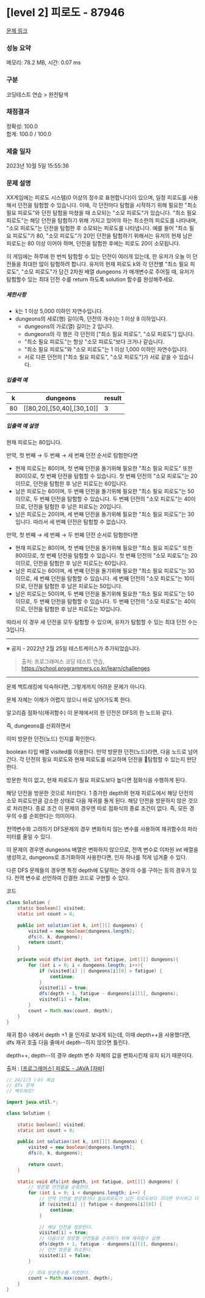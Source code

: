 # [level 2] 피로도 - 87946 

[문제 링크](https://school.programmers.co.kr/learn/courses/30/lessons/87946) 

### 성능 요약

메모리: 78.2 MB, 시간: 0.07 ms

### 구분

코딩테스트 연습 > 완전탐색

### 채점결과

정확성: 100.0<br/>합계: 100.0 / 100.0

### 제출 일자

2023년 10월 5일 15:55:36

### 문제 설명

<p>XX게임에는 피로도 시스템(0 이상의 정수로 표현합니다)이 있으며, 일정 피로도를 사용해서 던전을 탐험할 수 있습니다. 이때, 각 던전마다 탐험을 시작하기 위해 필요한 "최소 필요 피로도"와 던전 탐험을 마쳤을 때 소모되는 "소모 피로도"가 있습니다. "최소 필요 피로도"는 해당 던전을 탐험하기 위해 가지고 있어야 하는 최소한의 피로도를 나타내며, "소모 피로도"는 던전을 탐험한 후 소모되는 피로도를 나타냅니다. 예를 들어 "최소 필요 피로도"가 80, "소모 피로도"가 20인 던전을 탐험하기 위해서는 유저의 현재 남은 피로도는 80 이상 이어야 하며, 던전을 탐험한 후에는 피로도 20이 소모됩니다.</p>

<p>이 게임에는 하루에 한 번씩 탐험할 수 있는 던전이 여러개 있는데, 한 유저가 오늘 이 던전들을 최대한 많이 탐험하려 합니다. 유저의 현재 피로도 k와 각 던전별 "최소 필요 피로도", "소모 피로도"가 담긴 2차원 배열 dungeons 가 매개변수로 주어질 때, 유저가 탐험할수 있는 최대 던전 수를 return 하도록 solution 함수를 완성해주세요.</p>

<h5>제한사항</h5>

<ul>
<li>k는 1 이상 5,000 이하인 자연수입니다.</li>
<li>dungeons의 세로(행) 길이(즉, 던전의 개수)는 1 이상 8 이하입니다.

<ul>
<li>dungeons의 가로(열) 길이는 2 입니다.</li>
<li>dungeons의 각 행은 각 던전의 ["최소 필요 피로도", "소모 피로도"] 입니다.</li>
<li>"최소 필요 피로도"는 항상 "소모 피로도"보다 크거나 같습니다.</li>
<li>"최소 필요 피로도"와 "소모 피로도"는 1 이상 1,000 이하인 자연수입니다.</li>
<li>서로 다른 던전의 ["최소 필요 피로도", "소모 피로도"]가 서로 같을 수 있습니다. </li>
</ul></li>
</ul>

<h5>입출력 예</h5>
<table class="table">
        <thead><tr>
<th>k</th>
<th>dungeons</th>
<th>result</th>
</tr>
</thead>
        <tbody><tr>
<td>80</td>
<td>[[80,20],[50,40],[30,10]]</td>
<td>3</td>
</tr>
</tbody>
      </table>
<h5>입출력 예 설명</h5>

<p>현재 피로도는 80입니다.</p>

<p>만약, 첫 번째 → 두 번째 → 세 번째 던전 순서로 탐험한다면</p>

<ul>
<li>현재 피로도는 80이며, 첫 번째 던전을 돌기위해 필요한 "최소 필요 피로도" 또한 80이므로, 첫 번째 던전을 탐험할 수 있습니다. 첫 번째 던전의 "소모 피로도"는 20이므로, 던전을 탐험한 후 남은 피로도는 60입니다.</li>
<li>남은 피로도는 60이며, 두 번째 던전을 돌기위해 필요한 "최소 필요 피로도"는 50이므로, 두 번째 던전을 탐험할 수 있습니다. 두 번째 던전의 "소모 피로도"는 40이므로, 던전을 탐험한 후 남은 피로도는 20입니다.</li>
<li>남은 피로도는 20이며, 세 번째 던전을 돌기위해 필요한 "최소 필요 피로도"는 30입니다. 따라서 세 번째 던전은 탐험할 수 없습니다.</li>
</ul>

<p>만약, 첫 번째 → 세 번째 → 두 번째 던전 순서로 탐험한다면</p>

<ul>
<li>현재 피로도는 80이며, 첫 번째 던전을 돌기위해 필요한 "최소 필요 피로도" 또한 80이므로, 첫 번째 던전을 탐험할 수 있습니다. 첫 번째 던전의 "소모 피로도"는 20이므로, 던전을 탐험한 후 남은 피로도는 60입니다.</li>
<li>남은 피로도는 60이며, 세 번째 던전을 돌기위해 필요한 "최소 필요 피로도"는 30이므로, 세 번째 던전을 탐험할 수 있습니다. 세 번째 던전의 "소모 피로도"는 10이므로, 던전을 탐험한 후 남은 피로도는 50입니다.</li>
<li>남은 피로도는 50이며, 두 번째 던전을 돌기위해 필요한 "최소 필요 피로도"는 50이므로, 두 번째 던전을 탐험할 수 있습니다. 두 번째 던전의 "소모 피로도"는 40이므로, 던전을 탐험한 후 남은 피로도는 10입니다.</li>
</ul>

<p>따라서 이 경우 세 던전을 모두 탐험할 수 있으며, 유저가 탐험할 수 있는 최대 던전 수는 3입니다.</p>

<hr>

<p>※ 공지 - 2022년 2월 25일 테스트케이스가 추가되었습니다.</p>


> 출처: 프로그래머스 코딩 테스트 연습, https://school.programmers.co.kr/learn/challenges

---

문제
백트래킹에 익숙하다면, 그렇게까지 어려운 문제가 아니다.

문제 자체는 이해가 어렵지 않으니 바로 넘어가도록 한다.

알고리즘
점화식(재귀함수)
이 문제에서의 한 던전은 DFS의 한 노드와 같다.

즉, dungeons를 선회하면서

이미 방문한 던전(노드) 인지를 확인한다.

boolean 타입 배열 visited를 이용한다.
만약 방문한 던전(노드)라면, 다음 노드로 넘어간다.
각 던전의 필요 피로도와 현재 피로도를 비교하며 던전을 탐험할 수 있는지 판단한다.

방문한 적이 없고, 현재 피로도가 필요 피로도보다 높다면 점화식을 수행하게 된다.

해당 던전을 방문한 것으로 처리한다.
1 증가한 depth와 현재 피로도에서 해당 던전의 소모 피로도만큼 감소한 상태로 다음 재귀를 돌게 된다.
해당 던전을 방문하지 않은 것으로 처리한다.
종료 조건
이 문제의 경우엔 따로 점화식의 종료 조건이 없다. 즉, 모든 경우의 수를 순회한다는 의미이다.

전역변수화 고려하기
DFS문제의 경우 변화하지 않는 변수를 사용하여 재귀함수의 파라미터를 줄일 수 있다.

이 문제의 경우엔 dungeons 배열은 변화하지 않으므로, 전역 변수로 이차원 int 배열을 생성하고, dungeons로 초기화하여 사용한다면, 인자 하나를 적게 넘겨줄 수 있다.

다른 DFS 문제들의 경우엔 특정 depth에 도달하는 경우의 수를 구하는 등의 경우가 있다. 전역 변수로 선언하여 간결한 코드로 구현할 수 있다.

코드

```java
class Solution {  
    static boolean[] visited;  
    static int count = 0;  
  
    public int solution(int k, int[][] dungeons) {  
        visited = new boolean[dungeons.length];  
        dfs(0, k, dungeons);  
        return count;  
    }  
      
    private void dfs(int depth, int fatigue, int[][] dungeons){  
        for (int i = 0; i < dungeons.length; i++){  
            if (visited[i] || dungeons[i][0] > fatigue) {  
                continue;  
            }  
            visited[i] = true;  
            dfs(depth + 1, fatigue - dungeons[i][1], dungeons);  
            visited[i] = false;  
        }  
        count = Math.max(count, depth);  
    }  
}
```
재귀 함수 내에서 depth +1 을 인자로 보내게 되는데, 이때 depth++을 사용했다면, dfs 재귀 호출 다음 줄에서 depth--하지 않으면 틀린다.

depth++, depth--의 경우 depth 변수 자체의 값을 변화시킨채 유지 되기 때문이다.

출처 : [[프로그래머스] 피로도 - JAVA [자바]](https://velog.io/@doxxx93/practice-kit-brute-force-2)

```java
// 24/1/3 (수) 복습
// dfs 문제
// 백트래킹?

import java.util.*;

class Solution {
    
    static boolean[] visited;
    static int count = 0;
    
    public int solution(int k, int[][] dungeons) {
        visited = new boolean[dungeons.length];
        dfs(0, k, dungeons);
        
        return count;
    }
    
    static void dfs(int depth, int fatigue, int[][] dungeons) {
        // 방문할 던전들을 순회한다.
        for (int i = 0; i < dungeons.length; i++) {
            // 만약 던전을 방문했거나 필요피로도가 남은 피로도보다 크다면 무시하고 다음 던전을 탐색한다.
            if (visited[i] || fatigue < dungeons[i][0]) {
                continue;
            }
            
            // 해당 던전을 방문한다.
            visited[i] = true;
            // 다음으로 방문할 던전들을 순회하기 위해 재귀함수 실행
            dfs(depth + 1, fatigue - dungeons[i][1], dungeons);
            // 던전 방문을 취소한다.
            visited[i] = false;
        }
        
        // 최대 방문횟수를 저장한다.
        count = Math.max(count, depth);
    }
}
```
